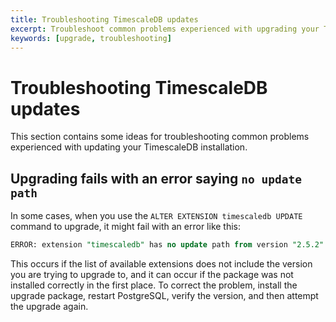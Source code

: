 ```yaml
---
title: Troubleshooting TimescaleDB updates
excerpt: Troubleshoot common problems experienced with upgrading your TimescaleDB installation
keywords: [upgrade, troubleshooting]
---
```


# Troubleshooting TimescaleDB updates
This section contains some ideas for troubleshooting common problems experienced
with updating your TimescaleDB installation.

<!---
* Keep this section in alphabetical order
* Use this format for writing troubleshooting sections:
 - Cause: What causes the problem?
 - Consequence: What does the user see when they hit this problem?
 - Fix/Workaround: What can the user do to fix or work around the problem? Provide a "Resolving" Procedure if required.
 - Result: When the user applies the fix, what is the result when the same action is applied?
* Copy this comment at the top of every troubleshooting page
-->

## Upgrading fails with an error saying `no update path`
In some cases, when you use the `ALTER EXTENSION timescaledb UPDATE` command to
upgrade, it might fail with an error like this:

```sql
ERROR: extension "timescaledb" has no update path from version "2.5.2" to version "2.6.1"
```

This occurs if the list of available extensions does not include the version you
are trying to upgrade to, and it can occur if the package was not installed
correctly in the first place. To correct the problem, install the upgrade
package, restart PostgreSQL, verify the version, and then attempt the upgrade
again.
